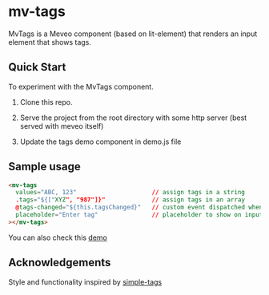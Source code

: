 # mv-tags

MvTags is a Meveo component (based on lit-element) that renders an input element that shows tags.

## Quick Start

To experiment with the MvTags component.

1. Clone this repo.

2. Serve the project from the root directory with some http server (best served with meveo itself)

3. Update the tags demo component in demo.js file

## Sample usage

```html
<mv-tags
  values="ABC, 123"                     // assign tags in a string
  .tags="${["XYZ", "987"]}"             // assign tags in an array
  @tags-changed="${this.tagsChanged}"   // custom event dispatched when a tag is added or removed
  placeholder="Enter tag"               // placeholder to show on input
></mv-tags>
```

You can also check this [demo](https://tags.meveo.org/)

## Acknowledgements
Style and functionality inspired by [simple-tags](https://github.com/kurtobando/simple-tags)
